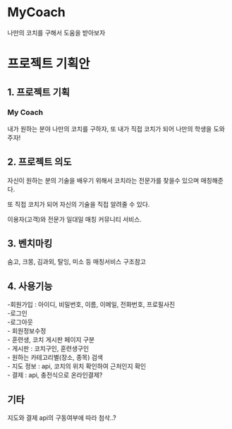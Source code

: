 # MyCoach
나만의 코치를 구해서 도움을 받아보자

<h1>프로젝트 기획안</h1>

<h2>1. 프로젝트 기획 </h2>

<h3>My Coach</h3>

<p>내가 원하는 분야 나만의 코치를 구하자, 또 내가 직접 코치가 되어 나만의 학생을 도와주자!</p>

<h2>2. 프로젝트 의도</h2>

<p>자신이 원하는 분의 기술을 배우기 위해서 코치라는 전문가를 찾을수 있으며 매칭해준다.

또 직접 코치가 되어 자신의 기술을 직접 알려줄 수 있다. <br>

이용자(고객)와 전문가 일대일 매칭 커뮤니티 서비스.

</p>

<h2>3. 벤치마킹</h2>

<p>숨고, 크몽, 김과외, 탈잉, 미소 등 매칭서비스 구조참고</p>

<h2>4. 사용기능</h2>
-회원가입 : 아이디, 비밀번호, 이름, 이메일, 전화번호, 프로필사진 <br>
-로그인 <br>
-로그아웃<br>
- 회원정보수정<br> 
- 훈련생, 코치 게시판 페이지 구분<br>
- 게시판 : 코치구인, 훈련생구인<br>
- 원하는 카테고리별(장소, 종목) 검색<br>
- 지도 정보 : api, 코치의 위치 확인하여 근처인지 확인<br>
- 결제 : api, 충전식으로 온라인결제?<br>

<h2>기타</h2>
<p> 지도와 결제 api의 구동여부에 따라 첨삭..? </p>

